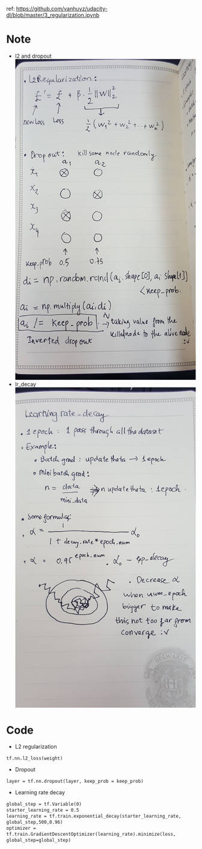ref: https://github.com/vanhuyz/udacity-dl/blob/master/3_regularization.ipynb
# Note
+ l2 and dropout
![](https://github.com/1612374/deeplearning-udacity/blob/master/assign3/l2%20and%20dropout.jpg)
+ lr_decay
![](https://github.com/1612374/deeplearning-udacity/blob/master/assign3/lr_decay.jpg)


# Code
+ L2 regularization
```
tf.nn.l2_loss(weight)
```
+ Dropout
```
layer = tf.nn.dropout(layer, keep_prob = keep_prob)
```
+ Learning rate decay
```
global_step = tf.Variable(0)
starter_learning_rate = 0.5
learning_rate = tf.train.exponential_decay(starter_learning_rate, global_step,500,0.96)
optimizer = tf.train.GradientDescentOptimizer(learning_rate).minimize(loss, global_step=global_step)
```
